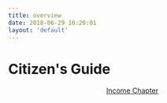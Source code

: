 ```yaml
---
title: overview
date: 2018-06-29 16:20:01
layout: 'default'
---
```


# Citizen's Guide

<a style="display:block; text-align:center" href="./income/federal-income-intro.html">Income Chapter</a>

